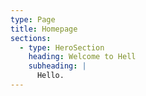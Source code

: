 ```yaml
---
type: Page
title: Homepage
sections:
  - type: HeroSection
    heading: Welcome to Hell
    subheading: |
      Hello.
---
```

